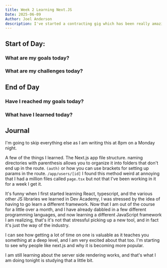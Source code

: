 ```yaml
---
title: Week 2 Learning Next.JS
Date: 2025-06-09
Author: Joel Anderson
description: I've started a contracting gig which has been really amazing, and the reason I've not missed journals for the last week. I have been really enjoying the work I am getting to do. The bulk of my work has been using Next.Js and Supabase.
---
```


## Start of Day:
### What are my goals today?

### What are my challenges today?

## End of Day

### Have I reached my goals today?

### What have I learned today?

## Journal
I'm going to skip everything else as I am writing this at 8pm on a Monday night.

A few of the things I learned.
The Next.js app file structure. naming directories with parenthesis allows you to organize it into folders that don't end up in the route. `(auth)` or how you can use brackets for setting up params in the route. `/app/users/[id]` I found this method weird at annoying that I had a million files called `page.tsx` but not that I've been working in it for a week I get it.

It's funny when I first started learning React, typescript, and the various other JS libraries we learned in Dev Academy, I was stressed by the idea of having to go learn a different framework. Now that I am out of the course for a little over a month, and I have already dabbled in a few different programming languages, and now learning a different JavaScript framework I am realizing, that's it's not that stressful picking up a new tool, and in fact it's just the way of the industry.

I can see how getting a lot of time on one is valuable as it teaches you something at a deep level, and I am very excited about that too. I'm starting to see why people like next.js and why it is becoming more popular.

I am still learning about the server side rendering works, and that's what I am doing tonight is studying that a little bit.
